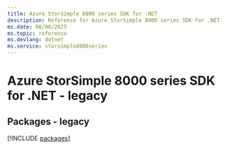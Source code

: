 ```yaml
---
title: Azure StorSimple 8000 series SDK for .NET
description: Reference for Azure StorSimple 8000 series SDK for .NET
ms.date: 08/08/2025
ms.topic: reference
ms.devlang: dotnet
ms.service: storsimple8000series
---
```

# Azure StorSimple 8000 series SDK for .NET - legacy
## Packages - legacy
[!INCLUDE [packages](storsimple-8000-series-index.md)]